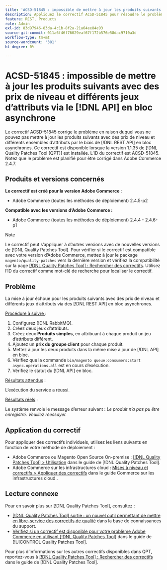 ```yaml
---
title: 'ACSD-51845 : impossible de mettre à jour les produits suivants avec des prix de niveau et différents jeux d’attributs via un bloc asynchrone [!DNL API]'
description: Appliquez le correctif ACSD-51845 pour résoudre le problème Adobe Commerce en raison duquel vous ne pouvez pas mettre à jour les produits suivants avec des prix de niveau et différents jeux d’attributs par le biais d’une mise à jour en bloc asynchrone [!DNL REST API].
feature: REST, Products
role: Admin
exl-id: 83d97946-83da-4c1b-8f2a-21a64ee84e93
source-git-commit: 011a6f46f76029eaf67f172b576e58dac9710a3d
workflow-type: tm+mt
source-wordcount: '381'
ht-degree: 0%

---
```


# ACSD-51845 : impossible de mettre à jour les produits suivants avec des prix de niveau et différents jeux d’attributs via le [!DNL API] en bloc asynchrone

Le correctif ACSD-51845 corrige le problème en raison duquel vous ne pouvez pas mettre à jour les produits suivants avec des prix de niveau et différents ensembles d’attributs par le biais de [!DNL REST API] en bloc asynchrones. Ce correctif est disponible lorsque la version 1.1.35 de [!DNL Quality Patches Tool (QPT)] est installée. L’ID du correctif est ACSD-51845. Notez que le problème est planifié pour être corrigé dans Adobe Commerce 2.4.7.

## Produits et versions concernés

**Le correctif est créé pour la version Adobe Commerce :**

* Adobe Commerce (toutes les méthodes de déploiement) 2.4.5-p2

**Compatible avec les versions d’Adobe Commerce :**

* Adobe Commerce (toutes les méthodes de déploiement) 2.4.4 - 2.4.6-p1

>[!NOTE]
>
>Le correctif peut s’appliquer à d’autres versions avec de nouvelles versions de [!DNL Quality Patches Tool]. Pour vérifier si le correctif est compatible avec votre version d’Adobe Commerce, mettez à jour le package `magento/quality-patches` vers la dernière version et vérifiez la compatibilité sur la page [[!DNL Quality Patches Tool] : Rechercher des correctifs](https://experienceleague.adobe.com/tools/commerce-quality-patches/index.html). Utilisez l’ID du correctif comme mot-clé de recherche pour localiser le correctif.

## Problème

La mise à jour échoue pour les produits suivants avec des prix de niveau et différents jeux d’attributs via des [!DNL REST API] en bloc asynchrones.

<u>Procédure à suivre </u> :

1. Configurez [!DNL RabbitMQ].
1. Créez deux jeux d’attributs.
1. Créez deux **Produits simples**, en attribuant à chaque produit un jeu d’attributs différent.
1. Ajoutez un **prix du groupe client** pour chaque produit.
1. Mettez à jour les deux produits dans la même mise à jour de [!DNL API] en bloc.
1. Vérifiez que la commande `bin/magento queue:consumers:start async.operations.all` est en cours d’exécution.
1. Vérifiez le statut du [!DNL API] en bloc.

<u>Résultats attendus</u> :

L’exécution du service a réussi.

<u>Résultats réels</u> :

Le système renvoie le message d’erreur suivant : *Le produit n’a pas pu être enregistré. Veuillez réessayer.*

## Application du correctif

Pour appliquer des correctifs individuels, utilisez les liens suivants en fonction de votre méthode de déploiement :

* Adobe Commerce ou Magento Open Source On-premise : [[!DNL Quality Patches Tool] > Utilisation](/help/tools/quality-patches-tool/usage.md) dans le guide de [!DNL Quality Patches Tool].
* Adobe Commerce sur les infrastructures cloud : [Mises à niveau et correctifs > Appliquer des correctifs](https://experienceleague.adobe.com/docs/commerce-cloud-service/user-guide/develop/upgrade/apply-patches.html) dans le guide Commerce sur les infrastructures cloud .

## Lecture connexe

Pour en savoir plus sur [!DNL Quality Patches Tool], consultez :

* [[!DNL Quality Patches Tool] sortie : un nouvel outil permettant de mettre en libre-service des correctifs de qualité](https://experienceleague.adobe.com/en/docs/commerce-operations/tools/quality-patches-tool/quality-patches-tool-to-self-serve-quality-patches) dans la base de connaissances du support.
* [Vérifiez si un correctif est disponible pour votre problème Adobe Commerce en utilisant [!DNL Quality Patches Tool]](/help/tools/quality-patches-tool/patches-available-in-qpt/check-patch-for-magento-issue-with-magento-quality-patches.md) dans le guide de [!UICONTROL Quality Patches Tool].


Pour plus d’informations sur les autres correctifs disponibles dans QPT, reportez-vous à [[!DNL Quality Patches Tool] : Rechercher des correctifs](https://experienceleague.adobe.com/tools/commerce-quality-patches/index.html) dans le guide de [!DNL Quality Patches Tool].
